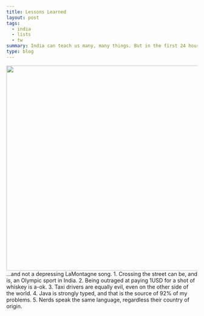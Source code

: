 ```yaml
---
title: Lessons Learned
layout: post
tags:
  - india
  - lists
  - tw
summary: India can teach us many, many things. But in the first 24 hours, this is what I learned.
type: blog
---
```


<img src="http://media.tumblr.com/tumblr_len40wW7Uo1qe0nh3.jpg" align="middle" width="540" />
...and not a depressing LaMontagne song.
1. Crossing the street can be, and is, an Olympic sport in India.
2. Being outraged at paying 1USD for a shot of whiskey is a-ok.
3. Taxi drivers are equally evil, even on the other side of the world.
4. Java is strongly typed, and that is the source of 92% of my problems.
5. Nerds speak the same language, regardless their country of origin.
